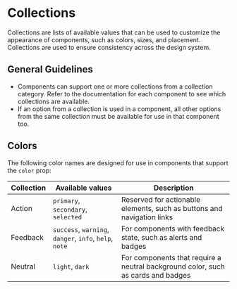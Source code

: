 # Collections

Collections are lists of available values that can be used to customize the
appearance of components, such as colors, sizes, and placement. Collections are
used to ensure consistency across the design system.

## General Guidelines

- Components can support one or more collections from a collection category.
  Refer to the documentation for each component to see which collections are
  available.
- If an option from a collection is used in a component, all other options from
  the same collection must be available for use in that component too.

## Colors

The following color names are designed for use in components that support the
`color` prop:

| Collection | Available values                                       | Description                                                                      |
|------------|--------------------------------------------------------|----------------------------------------------------------------------------------|
| Action     | `primary`, `secondary`, `selected`                     | Reserved for actionable elements, such as buttons and navigation links           |
| Feedback   | `success`, `warning`, `danger`, `info`, `help`, `note` | For components with feedback state, such as alerts and badges                    |
| Neutral    | `light`, `dark`                                        | For components that require a neutral background color, such as cards and badges |
